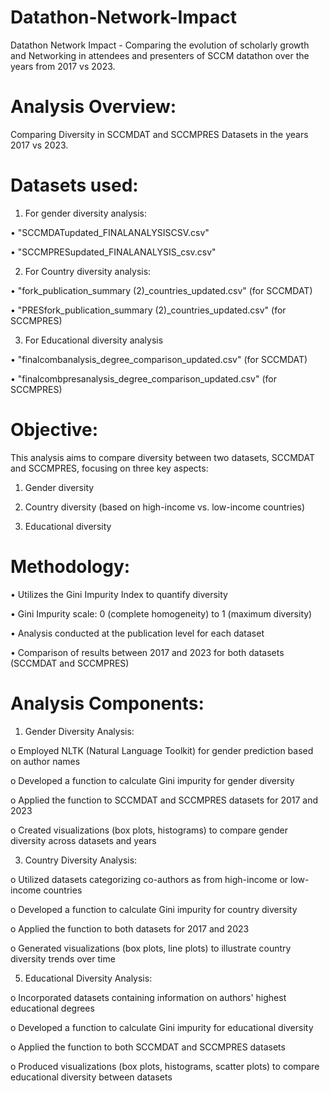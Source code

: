 # Datathon-Network-Impact
Datathon Network Impact - Comparing the evolution of scholarly growth and Networking in attendees and presenters of SCCM datathon over the years from 2017 vs 2023.
# Analysis Overview: 
Comparing Diversity in SCCMDAT and SCCMPRES Datasets in the years 2017 vs 2023.
# Datasets used:

1. For gender diversity analysis:
   
•	"SCCMDATupdated_FINALANALYSISCSV.csv"

•	"SCCMPRESupdated_FINALANALYSIS_csv.csv"

2. For Country diversity analysis:
  
•  "fork_publication_summary (2)_countries_updated.csv" (for SCCMDAT)

•	"PRESfork_publication_summary (2)_countries_updated.csv" (for SCCMPRES)

3.	For Educational diversity analysis
   
•	"finalcombanalysis_degree_comparison_updated.csv" (for SCCMDAT)

•	"finalcombpresanalysis_degree_comparison_updated.csv" (for SCCMPRES)

# Objective: 
This analysis aims to compare diversity between two datasets, SCCMDAT and SCCMPRES, focusing on three key aspects:

1.	Gender diversity
   
3.	Country diversity (based on high-income vs. low-income countries)
   
5.	Educational diversity
   
# Methodology:
•	Utilizes the Gini Impurity Index to quantify diversity

•	Gini Impurity scale: 0 (complete homogeneity) to 1 (maximum diversity)

•	Analysis conducted at the publication level for each dataset

•	Comparison of results between 2017 and 2023 for both datasets (SCCMDAT and SCCMPRES)

# Analysis Components:
1.	Gender Diversity Analysis:
   
o	Employed NLTK (Natural Language Toolkit) for gender prediction based on author names

o	Developed a function to calculate Gini impurity for gender diversity

o	Applied the function to SCCMDAT and SCCMPRES datasets for 2017 and 2023

o	Created visualizations (box plots, histograms) to compare gender diversity across datasets and years

3.	Country Diversity Analysis:
   
o	Utilized datasets categorizing co-authors as from high-income or low-income countries

o	Developed a function to calculate Gini impurity for country diversity

o	Applied the function to both datasets for 2017 and 2023

o	Generated visualizations (box plots, line plots) to illustrate country diversity trends over time

5.	Educational Diversity Analysis:
   
o	Incorporated datasets containing information on authors' highest educational degrees

o	Developed a function to calculate Gini impurity for educational diversity

o	Applied the function to both SCCMDAT and SCCMPRES datasets

o	Produced visualizations (box plots, histograms, scatter plots) to compare educational diversity between datasets

